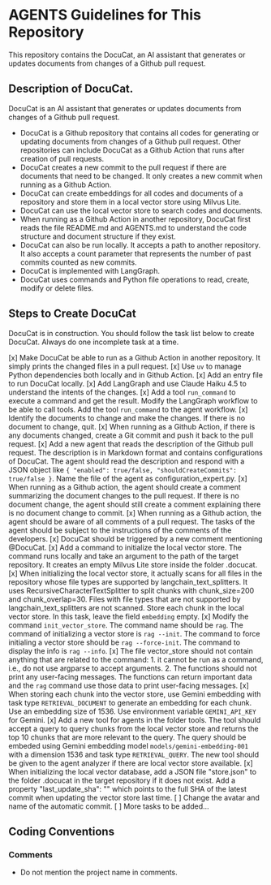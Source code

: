 # AGENTS Guidelines for This Repository

This repository contains the DocuCat, an AI assistant that generates or updates documents from changes of a Github pull request.

## Description of DocuCat.

DocuCat is an AI assistant that generates or updates documents from changes of a Github pull request.

- DocuCat is a Github repository that contains all codes for generating or updating documents from changes of a Github pull request. Other repositories can include DocuCat as a Github Action that runs after creation of pull requests.
- DocuCat creates a new commit to the pull request if there are documents that need to be changed. It only creates a new commit when running as a Github Action.
- DocuCat can create embeddings for all codes and documents of a repository and store them in a local vector store using Milvus Lite.
- DocuCat can use the local vector store to search codes and documents.
- When running as a Github Action in another repository, DocuCat first reads the file README.md and AGENTS.md to understand the code structure and document structure if they exist.
- DocuCat can also be run locally. It accepts a path to another repository. It also accepts a count parameter that represents the number of past commits counted as new commits.
- DocuCat is implemented with LangGraph.
- DocuCat uses commands and Python file operations to read, create, modify or delete files.

## Steps to Create DocuCat

DocuCat is in construction. You should follow the task list below to create DocuCat. Always do one incomplete task at a time.

[x] Make DocuCat be able to run as a Github Action in another repository. It simply prints the changed files in a pull request.
[x] Use `uv` to manage Python dependencies both locally and in Github Action.
[x] Add an entry file to run DocuCat locally.
[x] Add LangGraph and use Claude Haiku 4.5 to understand the intents of the changes.
[x] Add a tool `run_command` to execute a command and get the result. Modify the LangGraph workflow to be able to call tools. Add the tool `run_command` to the agent workflow.
[x] Identify the documents to change and make the changes. If there is no document to change, quit.
[x] When running as a Github Action, if there is any documents changed, create a Git commit and push it back to the pull request.
[x] Add a new agent that reads the description of the Github pull request. The description is in Markdown format and contains configurations of DocuCat. The agent should read the description and respond with a JSON object like `{ "enabled": true/false, "shouldCreateCommits": true/false }`. Name the file of the agent as configuration_expert.py.
[x] When running as a Github action, the agent should create a comment summarizing the document changes to the pull request. If there is no document change, the agent should still create a comment explaining there is no document change to commit.
[x] When running as a Github action, the agent should be aware of all comments of a pull request. The tasks of the agent should be subject to the instructions of the comments of the developers.
[x] DocuCat should be triggered by a new comment mentioning @DocuCat.
[x] Add a command to initialize the local vector store. The command runs locally and take an argument to the path of the target repository. It creates an empty Milvus Lite store inside the folder .docucat.
[x] When initializing the local vector store, it actually scans for all files in the repository whose file types are supported by langchain_text_splitters. It uses RecursiveCharacterTextSplitter to split chunks with chunk_size=200 and chunk_overlap=30. Files with file types that are not supported by langchain_text_splitters are not scanned. Store each chunk in the local vector store. In this task, leave the field `embedding` empty.
[x] Modify the command `init_vector_store`. The command name should be `rag`. The command of initializing a vector store is `rag --init`. The command to force initialing a vector store should be `rag --force-init`. The command to display the info is `rag --info`.
[x] The file vector_store should not contain anything that are related to the command: 1. it cannot be run as a command, i.e., do not use argparse to accept arguments. 2. The functions should not print any user-facing messages. The functions can return important data and the `rag` command use those data to print user-facing messages.
[x] When storing each chunk into the vector store, use Gemini embedding with task type `RETRIEVAL_DOCUMENT` to generate an embedding for each chunk. Use an embedding size of 1536. Use environment variable `GEMINI_API_KEY` for Gemini.
[x] Add a new tool for agents in the folder tools. The tool should accept a query to query chunks from the local vector store and returns the top 10 chunks that are more relevant to the query. The query should be embeded using Gemini embedding model `models/gemini-embedding-001` with a dimension 1536 and task type `RETRIEVAL_QUERY`. The new tool should be given to the agent analyzer if there are local vector store available.
[x] When initializing the local vector database, add a JSON file "store.json" to the folder .docucat in the target repository if it does not exist. Add a property "last_update_sha": "<full-sha>" which points to the full SHA of the latest commit when updating the vector store last time.
[ ] Change the avatar and name of the automatic commit.
[ ] More tasks to be added...

## Coding Conventions

### Comments

- Do not mention the project name in comments.
